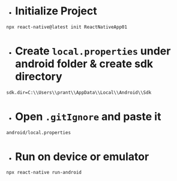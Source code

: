 - # Initialize Project
``` bash
npx react-native@latest init ReactNativeApp01
```

- # Create `local.properties` under android folder & create sdk directory
``` bash
sdk.dir=C:\\Users\\prant\\AppData\\Local\\Android\\Sdk
```

- # Open `.gitIgnore` and paste it
``` bash
android/local.properties
```

- # Run on device or emulator
``` bash
npx react-native run-android
```